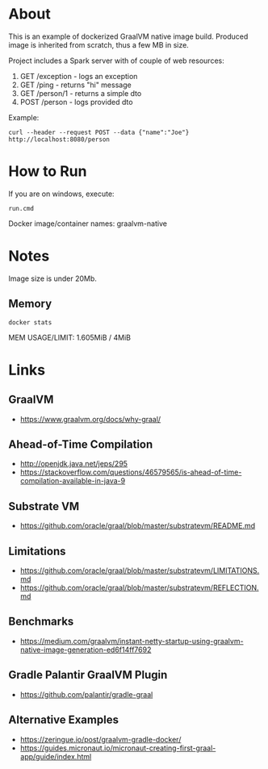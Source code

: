 # About
This is an example of dockerized GraalVM native image build.
Produced image is inherited from scratch, thus a few MB in size.

Project includes a Spark server with of couple of web resources:
1) GET /exception - logs an exception
2) GET /ping - returns "hi" message
3) GET /person/1 - returns a simple dto
4) POST /person - logs provided dto

Example:
```
curl --header --request POST --data {"name":"Joe"} http://localhost:8080/person
```

# How to Run
If you are on windows, execute:
```
run.cmd
```
Docker image/container names: graalvm-native

# Notes
Image size is under 20Mb.
## Memory
```
docker stats
```
MEM USAGE/LIMIT: 1.605MiB / 4MiB 

# Links
## GraalVM
* https://www.graalvm.org/docs/why-graal/

## Ahead-of-Time Compilation
* http://openjdk.java.net/jeps/295
* https://stackoverflow.com/questions/46579565/is-ahead-of-time-compilation-available-in-java-9
## Substrate VM
* https://github.com/oracle/graal/blob/master/substratevm/README.md
## Limitations
* https://github.com/oracle/graal/blob/master/substratevm/LIMITATIONS.md
* https://github.com/oracle/graal/blob/master/substratevm/REFLECTION.md
## Benchmarks
* https://medium.com/graalvm/instant-netty-startup-using-graalvm-native-image-generation-ed6f14ff7692

## Gradle Palantir GraalVM Plugin
* https://github.com/palantir/gradle-graal
 
## Alternative Examples
* https://zeringue.io/post/graalvm-gradle-docker/
* https://guides.micronaut.io/micronaut-creating-first-graal-app/guide/index.html